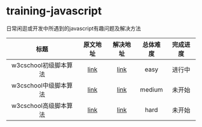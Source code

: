 # training-javascript
日常闲逛或开发中所遇到的javascript有趣问题及解决方法

| 标题 | 原文地址 | 解决地址 | 总体难度 | 完成进度 |
|:---:|:---:|:---:|:---:|:---:|
|w3cschool初级脚本算法 | [link](https://www.w3cschool.cn/codecamp/list?ccid=8) | [link](https://github.com/sihai00/react-cnode/blob/master/w3cschool-easy/README.md) | easy | 进行中 |
|w3cschool中级脚本算法 | [link](https://www.w3cschool.cn/codecamp/list?ccid=10) | [link](https://github.com/sihai00/react-cnode/blob/master/w3cschool-medium/README.md) | medium | 未开始 |
|w3cschool高级脚本算法 | [link](https://www.w3cschool.cn/codecamp/list?ccid=9) | [link](https://github.com/sihai00/react-cnode/blob/master/w3cschool-hard/README.md) | hard | 未开始 |